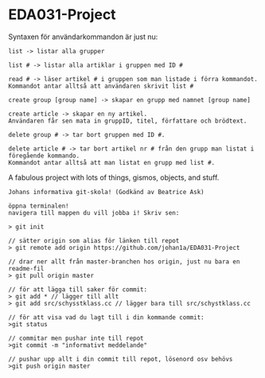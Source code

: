 EDA031-Project
==============

Syntaxen för användarkommandon är just nu:

	list -> listar alla grupper

	list # -> listar alla artiklar i gruppen med ID #

	read # -> läser artikel # i gruppen som man listade i förra kommandot. 
	Kommandot antar alltså att användaren skrivit list #

	create group [group name] -> skapar en grupp med namnet [group name]

	create article -> skapar en ny artikel. 
	Användaren får sen mata in gruppID, titel, författare och brödtext.

	delete group # -> tar bort gruppen med ID #.

	delete article # -> tar bort artikel nr # från den grupp man listat i föregående kommando. 
	Kommandot antar alltså att man listat en grupp med list #.



A fabulous project with lots of things, gismos, objects, and stuff.

	Johans informativa git-skola! (Godkänd av Beatrice Ask)
	
	öppna terminalen!
	navigera till mappen du vill jobba i! Skriv sen:

	> git init

	// sätter origin som alias för länken till repot
	> git remote add origin https://github.com/johan1a/EDA031-Project 

	// drar ner allt från master-branchen hos origin, just nu bara en readme-fil
	> git pull origin master

	// för att lägga till saker för commit:
	> git add * // lägger till allt
	> git add src/schysstklass.cc // lägger bara till src/schystklass.cc

	// för att visa vad du lagt till i din kommande commit:
	>git status 

	// commitar men pushar inte till repot
	>git commit -m "informativt meddelande" 

	// pushar upp allt i din commit till repot, lösenord osv behövs
	>git push origin master
